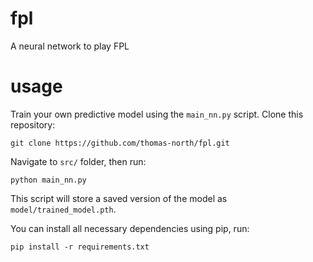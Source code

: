 # fpl
A neural network to play FPL

# usage

Train your own predictive model using the `main_nn.py` script. Clone this repository:

```
git clone https://github.com/thomas-north/fpl.git
```

Navigate to `src/` folder, then run:

```
python main_nn.py
```

This script will store a saved version of the model as `model/trained_model.pth`.

You can install all necessary dependencies using pip, run:

```
pip install -r requirements.txt
```
